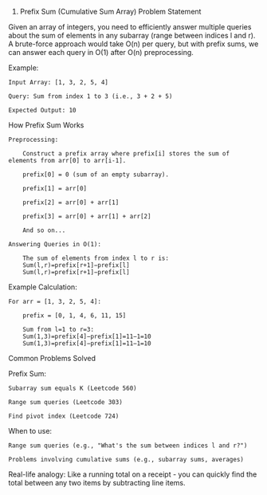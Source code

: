 1. Prefix Sum (Cumulative Sum Array)
Problem Statement

Given an array of integers, you need to efficiently answer multiple queries about the sum of elements in any subarray (range between indices l and r). A brute-force approach would take O(n) per query, but with prefix sums, we can answer each query in O(1) after O(n) preprocessing.

Example:

    Input Array: [1, 3, 2, 5, 4]

    Query: Sum from index 1 to 3 (i.e., 3 + 2 + 5)

    Expected Output: 10

How Prefix Sum Works

    Preprocessing:

        Construct a prefix array where prefix[i] stores the sum of elements from arr[0] to arr[i-1].

        prefix[0] = 0 (sum of an empty subarray).

        prefix[1] = arr[0]

        prefix[2] = arr[0] + arr[1]

        prefix[3] = arr[0] + arr[1] + arr[2]

        And so on...

    Answering Queries in O(1):

        The sum of elements from index l to r is:
        Sum(l,r)=prefix[r+1]−prefix[l]
        Sum(l,r)=prefix[r+1]−prefix[l]

Example Calculation:

    For arr = [1, 3, 2, 5, 4]:

        prefix = [0, 1, 4, 6, 11, 15]

        Sum from l=1 to r=3:
        Sum(1,3)=prefix[4]−prefix[1]=11−1=10
        Sum(1,3)=prefix[4]−prefix[1]=11−1=10

Common Problems Solved

Prefix Sum:

    Subarray sum equals K (Leetcode 560)

    Range sum queries (Leetcode 303)

    Find pivot index (Leetcode 724)

When to use:

    Range sum queries (e.g., "What's the sum between indices l and r?")

    Problems involving cumulative sums (e.g., subarray sums, averages)

Real-life analogy:
Like a running total on a receipt - you can quickly find the total between any two items by subtracting line items.